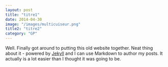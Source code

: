 ```yaml
---
layout: post
title: "titre1"
date: 2014-04-30
image: "/images/multicuiseur.png"
title2: "titre2"
category: "GP"
---
```


Well. Finally got around to putting this old website together. Neat thing about it - powered by [Jekyll](http://jekyllrb.com) and I can use Markdown to author my posts. It actually is a lot easier than I thought it was going to be.
